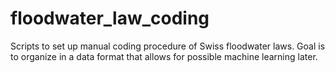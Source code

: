 # floodwater_law_coding
Scripts to set up manual coding procedure of Swiss floodwater laws. 
Goal is to organize in a data format that allows for possible machine learning later.
